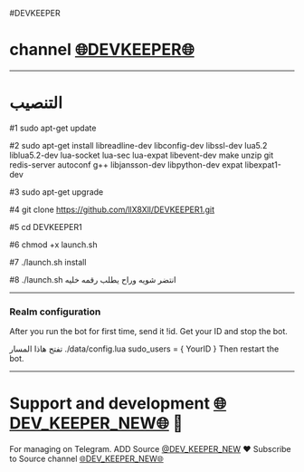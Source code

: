#DEVKEEPER
# channel [🌐DEVKEEPER🌐](https://telegram.me/DEV_KEEPER_NEW)
* * *


# التنصيب
#1
sudo apt-get update

#2
sudo apt-get install libreadline-dev libconfig-dev libssl-dev lua5.2 liblua5.2-dev lua-socket lua-sec lua-expat libevent-dev make unzip git redis-server autoconf g++ libjansson-dev libpython-dev expat libexpat1-dev

#3
sudo apt-get upgrade

#4
git clone https://github.com/llX8Xll/DEVKEEPER1.git

#5
cd DEVKEEPER1

#6
chmod +x launch.sh

#7
./launch.sh install

#8
./launch.sh انتضر شويه وراح يطلب رقمه خليه
* * *

### Realm configuration

After you run the bot for first time, send it !id. Get your ID and stop the bot.

تفتح هاذا المسار ./data/config.lua 
  sudo_users = {
    YourID
  }
Then restart the bot.
* * *

# Support and development [🌐DEV_KEEPER_NEW🌐](https://telegram.me/DEV_KEEPER_NEW) 🐾

For managing on Telegram.
ADD Source [@DEV_KEEPER_NEW](https://telegram.me/DEV_KEEPER_NEW) ❤️
Subscribe to Source channel [🌐DEV_KEEPER_NEW🌐](https://telegram.me/DEV_KEEPER_NEW) 
